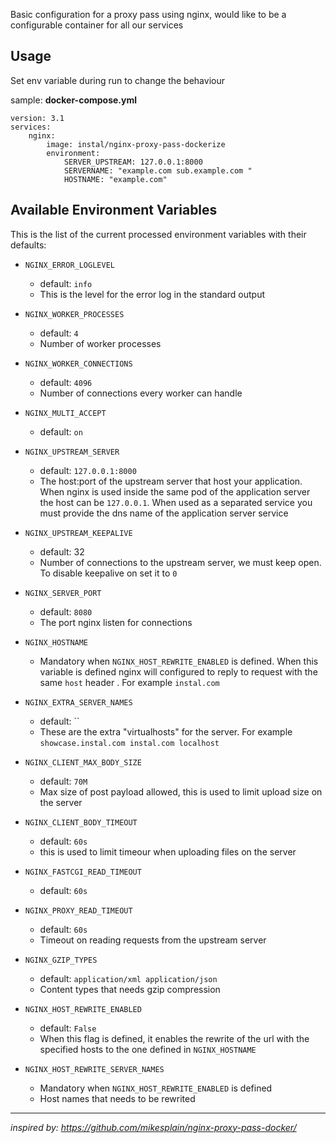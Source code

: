 Basic configuration for a proxy pass using nginx,
would like to be a configurable container for all our services

Usage
-----

Set env variable during run to change the behaviour

sample: **docker-compose.yml**

    version: 3.1
    services:
        nginx:
            image: instal/nginx-proxy-pass-dockerize
            environment:
                SERVER_UPSTREAM: 127.0.0.1:8000
                SERVERNAME: "example.com sub.example.com "
                HOSTNAME: "example.com"


## Available Environment Variables

This is the list of the current processed environment variables with their defaults:

- `NGINX_ERROR_LOGLEVEL`
    - default: `info`
    - This is the level for the error log in the standard output
    
- `NGINX_WORKER_PROCESSES`
    - default: `4`
    - Number of worker processes
- `NGINX_WORKER_CONNECTIONS`
    - default: `4096`
    - Number of connections every worker can handle

- `NGINX_MULTI_ACCEPT`
    - default: `on`
- `NGINX_UPSTREAM_SERVER`
    - default: `127.0.0.1:8000`
    - The host:port of the upstream server that host your application. When nginx is used inside the same pod of the application server the host can be `127.0.0.1`. When used as a separated service you must provide the dns name of the application server service
- `NGINX_UPSTREAM_KEEPALIVE`
    - default: 32
    - Number of connections to the upstream server, we must keep open. To disable keepalive on set it to `0`
- `NGINX_SERVER_PORT`
    - default: `8080`
    - The port nginx listen for connections
- `NGINX_HOSTNAME`
    - Mandatory when `NGINX_HOST_REWRITE_ENABLED` is defined. When this variable is defined nginx will configured to reply to request with the same `host` header . For example `instal.com` 
- `NGINX_EXTRA_SERVER_NAMES`
    - default: ``
    - These are the extra "virtualhosts" for the server. For example `showcase.instal.com instal.com localhost`
- `NGINX_CLIENT_MAX_BODY_SIZE`
    - default: `70M`
    - Max size of post payload allowed, this is used to limit upload size on the server
- `NGINX_CLIENT_BODY_TIMEOUT`
    - default: `60s`
    - this is used to limit timeour when uploading files on the server
- `NGINX_FASTCGI_READ_TIMEOUT`
    - default: `60s`
- `NGINX_PROXY_READ_TIMEOUT`
    - default: `60s`
    - Timeout on reading requests from the upstream server
- `NGINX_GZIP_TYPES`
    - default: `application/xml application/json`
    - Content types that needs gzip compression
- `NGINX_HOST_REWRITE_ENABLED`
    - default: `False`
    - When this flag is defined, it enables the rewrite of the url with the specified hosts to the one defined in `NGINX_HOSTNAME`
- `NGINX_HOST_REWRITE_SERVER_NAMES`
    - Mandatory when `NGINX_HOST_REWRITE_ENABLED` is defined
    - Host names that needs to be rewrited

------------------------------------------------------------------------------------------------------------------------

*inspired by: https://github.com/mikesplain/nginx-proxy-pass-docker/*